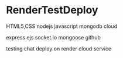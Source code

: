 # RenderTestDeploy

HTML5,CSS
nodejs
javascript
mongodb cloud

express
ejs
socket.io
mongoose
github

testing chat deploy on render cloud service
